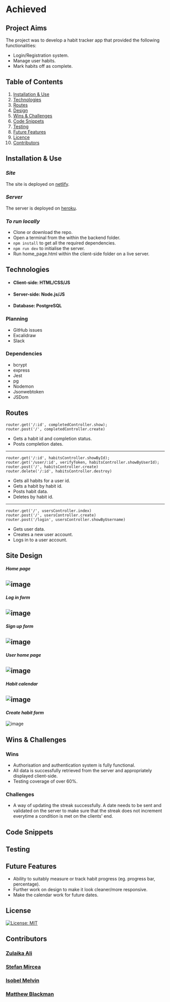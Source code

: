 # Achieved

## Project Aims

The project was to develop a habit tracker app that provided the following functionalities:

- Login/Registration system.
- Manage user habits.
- Mark habits off as complete.

## Table of Contents

1. [Installation & Use](#installation--use)
2. [Technologies](#technologies)
3. [Routes](#routes)
4. [Design](#site-design)
5. [Wins & Challenges](#wins--challenges)
6. [Code Snippets](#code-snippets)
7. [Testing](#testing)
8. [Future Features](#future-features)
9. [Licence](#license)
10. [Contributors](#contributors)

## Installation & Use

### *Site*

The site is deployed on [netlify](https://brilliant-monstera-150a9f.netlify.app/static/html/home_page).

### *Server*

The server is deployed on [heroku](https://lap2-project-achieved.herokuapp.com/).

### *To run locally*

- Clone or download the repo.
- Open a terminal from the within the backend folder.
- ```npm install``` to get all the required dependencies.
- ```npm run dev``` to initialise the server.
- Run home_page.html within the client-side folder on a live server.

## Technologies

- #### Client-side: HTML/CSS/JS
- #### Server-side: Node.js/JS
- #### Database: PostgreSQL

### Planning

- GitHub issues
- Excalidraw
- Slack

### Dependencies

- bcrypt
- express
- Jest
- pg
- Nodemon
- Jsonwebtoken
- JSDom

## Routes

```
router.get('/:id', completedController.show);
router.post('/', completedController.create)
```
- Gets a habit id and completion status.
- Posts completion dates.
---
```
router.get('/:id', habitsController.showById);
router.get('/user/:id', verifyToken, habitsController.showByUserId);
router.post('/', habitsController.create)
router.delete('/:id', habitsController.destroy)
```
- Gets all habits for a user id.
- Gets a habit by habit id.
- Posts habit data.
- Deletes by habit id. 
---
```
router.get('/', usersController.index)
router.post('/', usersController.create)
router.post('/login', usersController.showByUsername)
```
- Gets user data.
- Creates a new user account.
- Logs in to a user account.

## Site Design

#### *Home page*
![image](https://user-images.githubusercontent.com/86776447/191809825-1994ad0e-9cd4-425f-b41c-3c2726186fdc.png)
---
#### *Log in form*

![image](https://user-images.githubusercontent.com/86776447/191809937-d088d53c-2392-4b55-9ef9-f8d13f6db67b.png)
---
#### *Sign up form*

![image](https://user-images.githubusercontent.com/86776447/191809963-e3b780fb-dbe8-422b-a062-cadad0874b94.png)
---
#### *User home page*
![image](https://user-images.githubusercontent.com/86776447/191918111-b200b648-e456-4171-8c55-a2be8a1be7d3.png)
---
#### *Habit calendar*
![image](https://user-images.githubusercontent.com/86776447/191810350-788ae0df-8fa8-4a1c-82bf-54ccbedad3cb.png)
---
#### *Create habit form*
![image](https://user-images.githubusercontent.com/86776447/191918187-422fdb09-6c08-4177-8c4a-475b6660bb31.png)

## Wins & Challenges

### Wins

- Authorisation and authentication system is fully functional.
- All data is successfully retrieved from the server and appropriately displayed client-side.
- Testing coverage of over 60%.

### Challenges

- A way of updating the streak successfully. A date needs to be sent and validated on the server to make sure that the streak does not increment everytime a condition is met on the clients' end.

## Code Snippets

## Testing



## Future Features

- Ability to suitably measure or track habit progress (eg. progress bar, percentage).
- Further work on design to make it look cleaner/more responsive.
- Make the calendar work for future dates.

## License

[![License: MIT](https://img.shields.io/badge/License-MIT-yellow.svg)](https://opensource.org/licenses/MIT)

## Contributors

### [Zulaika Ali](https://github.com/zlka)
### [Stefan Mircea](https://github.com/babole)
### [Isobel Melvin](https://github.com/littlerou)
### [Matthew Blackman](https://github.com/ultimafinal1)
